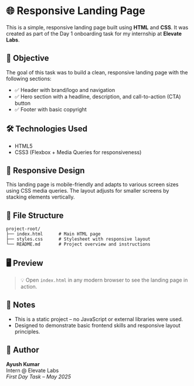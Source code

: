 # 🌐 Responsive Landing Page

This is a simple, responsive landing page built using **HTML** and **CSS**. It was created as part of the Day 1 onboarding task for my internship at **Elevate Labs**.

## 🚀 Objective

The goal of this task was to build a clean, responsive landing page with the following sections:

- ✅ Header with brand/logo and navigation
- ✅ Hero section with a headline, description, and call-to-action (CTA) button
- ✅ Footer with basic copyright

## 🛠️ Technologies Used

- HTML5
- CSS3 (Flexbox + Media Queries for responsiveness)

## 📱 Responsive Design

This landing page is mobile-friendly and adapts to various screen sizes using CSS media queries. The layout adjusts for smaller screens by stacking elements vertically.

## 🧱 File Structure

```
project-root/
├── index.html      # Main HTML page
├── styles.css      # Stylesheet with responsive layout
└── README.md       # Project overview and instructions
```

## 🖥️ Preview

> 💡 Open `index.html` in any modern browser to see the landing page in action.

## 📌 Notes

- This is a static project – no JavaScript or external libraries were used.
- Designed to demonstrate basic frontend skills and responsive layout principles.

## 🙌 Author

**Ayush Kumar**  
Intern @ Elevate Labs  
*First Day Task – May 2025*
